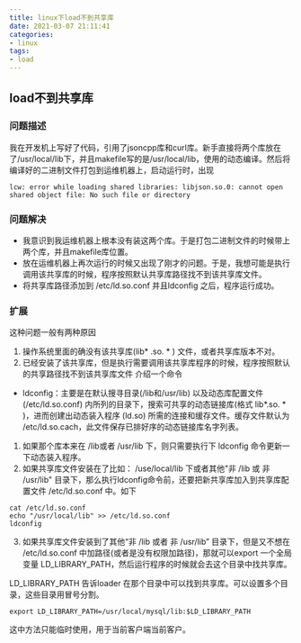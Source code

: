 ```yaml
---
title: linux下load不到共享库
date: 2021-03-07 21:11:41
categories:
- linux
tags:
- load
---
```


## load不到共享库

### 问题描述

我在开发机上写好了代码，引用了jsoncpp库和curl库。新手直接将两个库放在了/usr/local/lib下，并且makefile写的是/usr/local/lib，使用的动态编译。然后将编译好的二进制文件打包到运维机器上，启动运行时，出现

`lcw: error while loading shared libraries: libjson.so.0: cannot open shared object file: No such file or directory`

### 问题解决

* 我意识到我运维机器上根本没有装这两个库。于是打包二进制文件的时候带上两个库，并且makefile库位置。
* 放在运维机器上再次运行的时候又出现了刚才的问题。于是，我想可能是执行调用该共享库的时候，程序按照默认共享库路径找不到该共享库文件。
* 将共享库路径添加到 /etc/ld.so.conf 并且ldconfig 之后，程序运行成功。
### 扩展

这种问题一般有两种原因

1. 操作系统里面的确没有该共享库(lib* .so. * ) 文件，或者共享库版本不对。
2. 已经安装了该共享库，但是执行需要调用该共享库程序的时候，程序按照默认的共享路径找不到该共享库文件
介绍一个命令

* ldconfig：主要是在默认搜寻目录(/lib和/usr/lib) 以及动态库配置文件(/etc/ld.so.conf) 内所列的目录下，搜索可共享的动态链接库(格式 lib*.so. * )，进而创建出动态装入程序 (ld.so) 所需的连接和缓存文件。缓存文件默认为 /etc/ld.so.cach，此文件保存已排好序的动态链接库名字列表。

1. 如果那个库本来在 /lib或者 /usr/lib 下，则只需要执行下 ldconfig 命令更新一下动态装入程序。
2. 如果共享库文件安装在了比如： /use/local/lib 下或者其他"非 /lib 或 非 /usr/lib" 目录下，那么执行ldconfig命令前，还要把新共享库加入到共享库配置文件 /etc/ld.so.conf 中。如下

```
cat /etc/ld.so.conf
echo "/usr/local/lib" >> /etc/ld.so.conf
ldconfig
```

3. 如果共享库文件安装到了其他“非 /lib 或者 非 /usr/lib” 目录下，但是又不想在 /etc/ld.so.conf 中加路径(或者是没有权限加路径)，那就可以export 一个全局变量 LD_LIBRARY_PATH，然后运行程序的时候就会去这个目录中找共享库。

LD_LIBRARY_PATH 告诉loader 在那个目录中可以找到共享库。可以设置多个目录，这些目录用冒号分割。

```
export LD_LIBRARY_PATH=/usr/local/mysql/lib:$LD_LIBRARY_PATH
```

这中方法只能临时使用，用于当前客户端当前客户。


